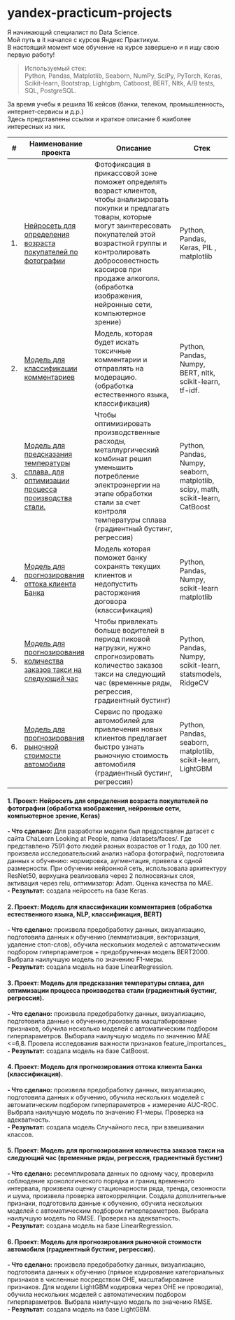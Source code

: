 # yandex-practicum-projects

Я начинающий специалист по Data Science. \
Мой путь в it начался с курсов Яндекс Практикум. \
В настоящий момент мое обучение на курсе завершено и я ищу свою первую работу!

> Используемый стек: \
Python, Pandas, Matplotlib, Seaborn, NumPy, SciPy, PyTorch, Keras, Scikit-learn, Bootstrap, Lightgbm, Catboost, BERT, Nltk, A/B tests, SQL, PostgreSQL.

За время учебы я решила 16 кейсов (банки, телеком, промышленность, интернет-сервисы и д.р.) \
Здесь представлены ссылки и краткое описание 6 наиболее интересных из них.


| #    | Наименование проекта                | Описание                                                     | Стек                                                         |
| ---- | ------------------------------------------------------------ | ------------------------------------------------------------ | ------------------------------------------------------------ |
| 1.   | [Нейросеть для определения возраста покупателей по фотографии](https://github.com/GilevaTanya/yandex-practicum-projects/blob/main/model-fo-determining-age-on-a-photo/Readme.md) | Фотофиксация в прикассовой зоне поможет определять возраст клиентов, чтобы анализировать покупки и предлагать товары, которые могут заинтересовать покупателей этой возрастной группы и контролировать добросовестность кассиров при продаже алкоголя. (обработка изображения, нейронные сети, компьютерное зрение)  | Python, Pandas, Keras, PIL , matplotlib |
| 2.   | [Модель для классификации комментариев](https://github.com/GilevaTanya/yandex-practicum-projects/tree/main/model-for-classifying-comments-with-BERT) | Модель, которая будет искать токсичные комментарии и отправлять на модерацию. (обработка естественного языка, классификация) | Python, Pandas, Numpy, BERT, nltk, scikit-learn, tf-idf.      |
| 3.   | [Модель для предсказания температуры сплава, для оптимизации процесса производства стали.](https://github.com/GilevaTanya/yandex-practicum-projects/tree/main/model-for-determining-the-temperature-of-the-alloy) | Чтобы оптимизировать производственные расходы, металлургический комбинат решил уменьшить потребление электроэнергии на этапе обработки стали за счет контроля температуры сплава (градиентный бустинг, регрессия)| Python, Pandas, Numpy, seaborn, matplotlib, scipy, math, scikit-learn, CatBoost |
| 4.   | [Модель для прогнозирования оттока клиента Банка](https://github.com/GilevaTanya/yandex-practicum-projects/tree/main/model-for-predicting-customer-of-the-bank) | Модель которая поможет банку сохранять текущих клиентов и недопустить расторжения договора (классификация) | Python, Pandas, Numpy, scikit-learn matplotlib |
| 5.   | [Модель для прогнозирования количества заказов такси на следующий час](https://github.com/GilevaTanya/yandex-practicum-projects/tree/main/model-for-predicting-taxi-for-the-next-hour) | Чтобы привлекать больше водителей в период пиковой нагрузки, нужно спрогнозировать количество заказов такси на следующий час (временные ряды, регрессия, градиентный бустинг)  | Python, Pandas, Numpy, scikit-learn, statsmodels, RidgeCV |
| 6.   | [Модель для прогнозирования рыночной стоимости автомобиля](https://github.com/GilevaTanya/yandex-practicum-projects/tree/main/model-for-predicting-value-car) | Сервис по продаже автомобилей для привлечения новых клиентов предлагает быстро узнать рыночную стоимость автомобиля (градиентный бустинг, регрессия) | Python, Pandas, seaborn, matplotlib, scikit-learn, LightGBM |



#### 1. Проект: Нейросеть для определения возраста покупателей по фотографии (обработка изображения, нейронные сети, компьютерное зрение, Keras)
**- Что сделано:**  Для разработки модели был предоставлен датасет с сайта ChaLearn Looking at People, папка /datasets/faces/. Где представлено 7591 фото людей разных возрастов от 1 года, до 100 лет.\
 произвела исследовательский анализ набора фотографий, подготовила данных к обучению: нормировка, аугментация, привела к одной размерности. При обучении нейронной сеть, использовала архитектуру ResNet50, верхушка реализовала через 2 полносвязных слоя, активация через relu, оптимизатор: Adam. Оценка качества по MAE.\
**- Результат:** создала нейросеть на базе Keras.


#### 2. Проект: Модель для классификации комментариев (обработка естественного языка, NLP, классификация, BERT)
**- Что сделано:**  произвела предобработку данных, визуализацию, подготовила данных к обучению (лемматизация, векторизация, удаление стоп-слов), обучила нескольких моделей с автоматическим подбором гиперпараметров + предобрученная модель BERT2000. Выбрала наилучшую модель по значению F1-меры. \
**- Результат:** создала модель  на базе LinearRegression.


#### 3. Проект: Модель для предсказания температуры сплава, для оптимизации процесса производства стали (градиентный бустинг, регрессия).
**- Что сделано:**  произвела предобработку данных, визуализацию, подготовила данные к обучению,произвела масштабирование признаков, обучила несколько моделей с автоматическим подбором гиперпараметров. Выборала наилучшую модель по значению МАЕ <=6,8. Провела исследования важности признаков feature_importances_\
**- Результат:** создала модель на базе CatBoost.


#### 4. Проект: Модель для прогнозирования оттока клиента Банка (классификация).
**- Что сделано:**  произвела предобработку данных, визуализацию, подготовила данных к обучению, обучила нескольких моделей с автоматическим подбором гиперпараметров + измерение AUC-ROC. Выбрала наилучшую модель по значению F1-меры. Проверка на адекватность.\
**- Результат:** создала модель Случайного леса, при взвешивании классов.


#### 5. Проект: Модель для прогнозирования количества заказов такси на следующий час (временные ряды, регрессия, градиентный бустинг)
**- Что сделано:** ресемплировала данных по одному часу, проверила соблюдение хронологического порядка и границ временного интервала, произвела оценку стационарности ряда, тренда, сезонности и шума, произвела проверка автокорреляции. Создала дополнительные признаки, подготовила данные к обучению, обучила нескольких моделей с автоматическим подбором гиперпараметров. Выбрала наилучшую модель по RMSE. Проверка на адекватность. \
**- Результат:**  создана модель на базе LinearRegression.


#### 6. Проект: Модель для прогнозирования рыночной стоимости автомобиля (градиентный бустинг, регрессия).
**- Что сделано:** произвела предобработку данных, визуализацию, подготовила данных к обучению (прямое кодирование категориальных признаков в численные посредством OHE, масштабирование признаков. Для модели LightGBM кодировка через OHE не проводила), обучила нескольких моделей с автоматическим подбором гиперпараметров. Выбрала наилучшую модель по значению RMSE. \
**- Результат:** создала модель на базе LightGBM.



